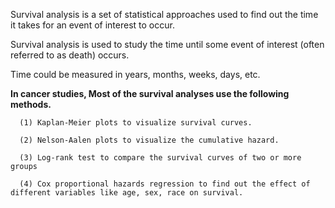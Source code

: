 Survival analysis is a set of statistical approaches used to find out the time it takes for an event of interest to occur. 

Survival analysis is used to study the time until some event of interest (often referred to as death) occurs. 

Time could be measured in years, months, weeks, days, etc. 


**In cancer studies, Most of the survival analyses use the following methods.** 

      (1) Kaplan-Meier plots to visualize survival curves. 

      (2) Nelson-Aalen plots to visualize the cumulative hazard. 

      (3) Log-rank test to compare the survival curves of two or more groups 

      (4) Cox proportional hazards regression to find out the effect of different variables like age, sex, race on survival.
